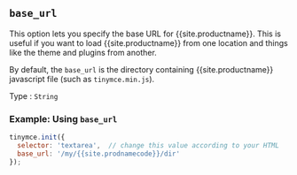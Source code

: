 ## `base_url`

This option lets you specify the base URL for {{site.productname}}. This is useful if you want to load {{site.productname}} from one location and things like the theme and plugins from another.

By default, the `base_url` is the directory containing {{site.productname}} javascript file (such as `tinymce.min.js`).

Type
: `String`

### Example: Using `base_url`

```js
tinymce.init({
  selector: 'textarea',  // change this value according to your HTML
  base_url: '/my/{{site.prodnamecode}}/dir'
});
```
